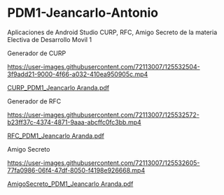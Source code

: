 # PDM1-Jeancarlo-Antonio
Aplicaciones de Android Studio CURP, RFC, Amigo Secreto de la materia Electiva de Desarrollo Movil 1

Generador de CURP

https://user-images.githubusercontent.com/72113007/125532504-3f9add21-9000-4f66-a032-410ea950905c.mp4

[CURP_PDM1_Jeancarlo Aranda.pdf](https://github.com/antonio-aranda7/PDM1-Jeancarlo-Antonio/files/6812281/CURP_PDM1_Jeancarlo.Aranda.pdf)


Generador de RFC

https://user-images.githubusercontent.com/72113007/125532572-b23ff37c-4374-4871-9aaa-abcffc0fc3bb.mp4

[RFC_PDM1_Jeancarlo Aranda.pdf](https://github.com/antonio-aranda7/PDM1-Jeancarlo-Antonio/files/6812283/RFC_PDM1_Jeancarlo.Aranda.pdf)


Amigo Secreto

https://user-images.githubusercontent.com/72113007/125532605-77fa0986-06f4-47df-8050-f4198e926668.mp4

[AmigoSecreto_PDM1_Jeancarlo Aranda.pdf](https://github.com/antonio-aranda7/PDM1-Jeancarlo-Antonio/files/6812285/AmigoSecreto_PDM1_Jeancarlo.Aranda.pdf)
